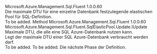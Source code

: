 <Type Name="IWithDatabaseDtuMax" FullName="Microsoft.Azure.Management.Sql.Fluent.SqlElasticPool.Update.IWithDatabaseDtuMax">
  <TypeSignature Language="C#" Value="public interface IWithDatabaseDtuMax" />
  <TypeSignature Language="ILAsm" Value=".class public interface auto ansi abstract IWithDatabaseDtuMax" />
  <TypeSignature Language="DocId" Value="T:Microsoft.Azure.Management.Sql.Fluent.SqlElasticPool.Update.IWithDatabaseDtuMax" />
  <TypeSignature Language="VB.NET" Value="Public Interface IWithDatabaseDtuMax" />
  <TypeSignature Language="F#" Value="type IWithDatabaseDtuMax = interface" />
  <AssemblyInfo>
    <AssemblyName>Microsoft.Azure.Management.Sql.Fluent</AssemblyName>
    <AssemblyVersion>1.0.0.60</AssemblyVersion>
  </AssemblyInfo>
  <Interfaces />
  <Docs>
    <summary>
            Die maximale DTU für eine einzelne Datenbank festzulegende elastischen Pool für SQL-Definition.
            </summary>
    <remarks>To be added.</remarks>
  </Docs>
  <Members>
    <Member MemberName="WithDatabaseDtuMax">
      <MemberSignature Language="C#" Value="public Microsoft.Azure.Management.Sql.Fluent.SqlElasticPool.Update.IUpdate WithDatabaseDtuMax (int databaseDtuMax);" />
      <MemberSignature Language="ILAsm" Value=".method public hidebysig newslot virtual instance class Microsoft.Azure.Management.Sql.Fluent.SqlElasticPool.Update.IUpdate WithDatabaseDtuMax(int32 databaseDtuMax) cil managed" />
      <MemberSignature Language="DocId" Value="M:Microsoft.Azure.Management.Sql.Fluent.SqlElasticPool.Update.IWithDatabaseDtuMax.WithDatabaseDtuMax(System.Int32)" />
      <MemberSignature Language="VB.NET" Value="Public Function WithDatabaseDtuMax (databaseDtuMax As Integer) As IUpdate" />
      <MemberSignature Language="F#" Value="abstract member WithDatabaseDtuMax : int -&gt; Microsoft.Azure.Management.Sql.Fluent.SqlElasticPool.Update.IUpdate" Usage="iWithDatabaseDtuMax.WithDatabaseDtuMax databaseDtuMax" />
      <MemberType>Method</MemberType>
      <AssemblyInfo>
        <AssemblyName>Microsoft.Azure.Management.Sql.Fluent</AssemblyName>
        <AssemblyVersion>1.0.0.60</AssemblyVersion>
      </AssemblyInfo>
      <ReturnValue>
        <ReturnType>Microsoft.Azure.Management.Sql.Fluent.SqlElasticPool.Update.IUpdate</ReturnType>
      </ReturnValue>
      <Parameters>
        <Parameter Name="databaseDtuMax" Type="System.Int32" />
      </Parameters>
      <Docs>
        <param name="databaseDtuMax">Maximale DTU, die alle eine SQL Azure-Datenbank nutzen kann.</param>
        <summary>
            Legt der maximale DTU einer SQL Azure-Datenbank verbraucht werden darf.
            </summary>
        <returns>To be added.</returns>
        <remarks>To be added.</remarks>
        <return>Die nächste Phase der Definition.</return>
      </Docs>
    </Member>
  </Members>
</Type>